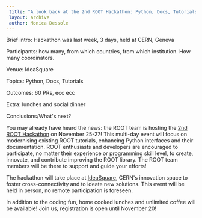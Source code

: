 ```yaml
---
 title: "A look back at the 2nd ROOT Hackathon: Python, Docs, Tutorials"
 layout: archive
 author: Monica Dessole
---
```


Brief intro: Hackathon was last week, 3 days, held at CERN, Geneva

Participants: how many, from which countries, from which institution. How many coordinators.

Venue: IdeaSquare

Topics: Python, Docs, Tutorials

Outcomes: 60 PRs, ecc ecc

Extra: lunches and social dinner

Conclusions/What's next?


You may already have heard the news: the ROOT team is hosting the [2nd ROOT Hackathon](https://indico.cern.ch/event/1463778/) on November 25-27! 
This multi-day event will focus on modernising existing ROOT tutorials, enhancing Python interfaces and their documentation. 
ROOT enthusiasts and developers are encouraged to participate, no matter their experience or programming skill level, to create, innovate, and contribute improving the ROOT library. 
The ROOT team members will be there to support and guide your efforts!

The hackathon will take place at [IdeaSquare](https://ideasquare.cern), CERN's innovation space to foster cross-connectivity and to ideate new solutions. 
This event will be held in person, no remote participation is foreseen. 

In addition to the coding fun, home cooked lunches and unlimited coffee will be available! Join us, registration is open until November 20!
